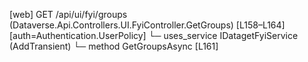 [web] GET /api/ui/fyi/groups  (Dataverse.Api.Controllers.UI.FyiController.GetGroups)  [L158–L164] [auth=Authentication.UserPolicy]
  └─ uses_service IDatagetFyiService (AddTransient)
    └─ method GetGroupsAsync [L161]

